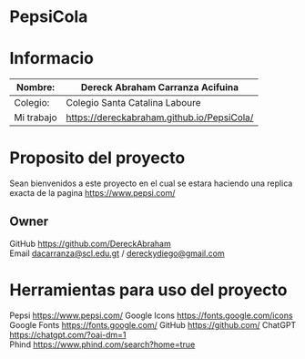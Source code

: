 # PepsiCola
# Informacio
|  Nombre: | Dereck Abraham Carranza Acifuina |
| ------------ | ------------ |
|  Colegio: | Colegio Santa Catalina Laboure  |
|  Mi trabajo | https://dereckabraham.github.io/PepsiCola/ |

# Proposito del proyecto
Sean bienvenidos a este proyecto en el cual se estara haciendo una replica exacta de la pagina https://www.pepsi.com/

## Owner

 GitHub https://github.com/DereckAbraham  
 Email  dacarranza@scl.edu.gt / dereckydiego@gmail.com 

# Herramientas para uso del proyecto


  Pepsi  https://www.pepsi.com/ 
  Google Icons  https://fonts.google.com/icons 
  Google Fonts  https://fonts.google.com/ 
  GitHub  https://github.com/ 
  ChatGPT  https://chatgpt.com/?oai-dm=1  
  Phind  https://www.phind.com/search?home=true 
